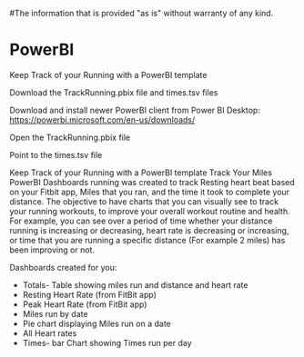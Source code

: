 #The information that is  provided "as is" without warranty of any kind. 
# PowerBI
Keep Track of your Running with a PowerBI template

Download the TrackRunning.pbix file and times.tsv files

Download and install newer PowerBI client from 
Power BI Desktop:
https://powerbi.microsoft.com/en-us/downloads/


Open the TrackRunning.pbix file

Point to the times.tsv file

Keep Track of your Running with a PowerBI template
Track Your Miles PowerBI Dashboards running was created to track Resting heart beat based on your Fitbit app, Miles that you ran, and the time it took to complete your distance.
The objective to have charts that you can visually see to track your running workouts,
to improve your overall workout routine and health.
For example, you can see over a period of time whether your distance running is increasing 
or decreasing, heart rate is decreasing or increasing, or time that you are running a specific distance (For example 2 miles) has been improving or not.

Dashboards created for you:
-	Totals- Table showing miles run and distance and heart rate
-	Resting Heart Rate (from FitBit app)
-	Peak Heart Rate (from FitBit app)
-	Miles run by date
-	Pie chart displaying Miles run on a date
-	All Heart rates
-	Times- bar Chart showing Times run per day

 



